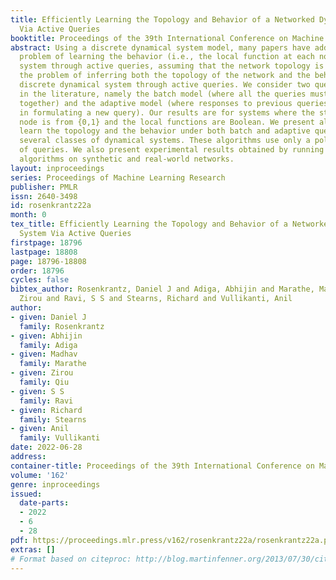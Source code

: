 ```yaml
---
title: Efficiently Learning the Topology and Behavior of a Networked Dynamical System
  Via Active Queries
booktitle: Proceedings of the 39th International Conference on Machine Learning
abstract: Using a discrete dynamical system model, many papers have addressed the
  problem of learning the behavior (i.e., the local function at each node) of a networked
  system through active queries, assuming that the network topology is known. We address
  the problem of inferring both the topology of the network and the behavior of a
  discrete dynamical system through active queries. We consider two query models studied
  in the literature, namely the batch model (where all the queries must be submitted
  together) and the adaptive model (where responses to previous queries can be used
  in formulating a new query). Our results are for systems where the state of each
  node is from {0,1} and the local functions are Boolean. We present algorithms to
  learn the topology and the behavior under both batch and adaptive query models for
  several classes of dynamical systems. These algorithms use only a polynomial number
  of queries. We also present experimental results obtained by running our query generation
  algorithms on synthetic and real-world networks.
layout: inproceedings
series: Proceedings of Machine Learning Research
publisher: PMLR
issn: 2640-3498
id: rosenkrantz22a
month: 0
tex_title: Efficiently Learning the Topology and Behavior of a Networked Dynamical
  System Via Active Queries
firstpage: 18796
lastpage: 18808
page: 18796-18808
order: 18796
cycles: false
bibtex_author: Rosenkrantz, Daniel J and Adiga, Abhijin and Marathe, Madhav and Qiu,
  Zirou and Ravi, S S and Stearns, Richard and Vullikanti, Anil
author:
- given: Daniel J
  family: Rosenkrantz
- given: Abhijin
  family: Adiga
- given: Madhav
  family: Marathe
- given: Zirou
  family: Qiu
- given: S S
  family: Ravi
- given: Richard
  family: Stearns
- given: Anil
  family: Vullikanti
date: 2022-06-28
address:
container-title: Proceedings of the 39th International Conference on Machine Learning
volume: '162'
genre: inproceedings
issued:
  date-parts:
  - 2022
  - 6
  - 28
pdf: https://proceedings.mlr.press/v162/rosenkrantz22a/rosenkrantz22a.pdf
extras: []
# Format based on citeproc: http://blog.martinfenner.org/2013/07/30/citeproc-yaml-for-bibliographies/
---
```

